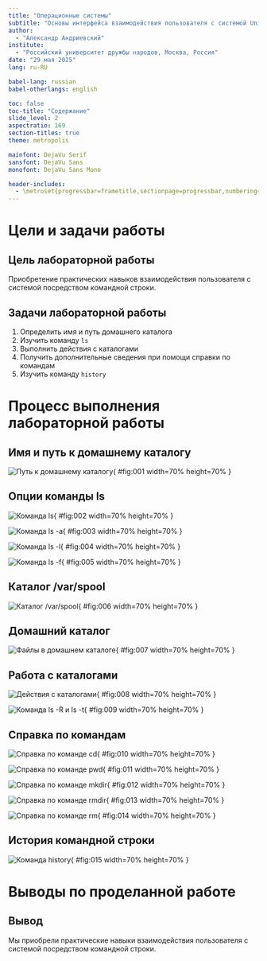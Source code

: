 ```yaml
---
title: "Операционные системы"
subtitle: "Основы интерфейса взаимодействия пользователя с системой Unix на уровне командной строки"
author:
  - "Александр Андриевский"
institute:
  - "Российский университет дружбы народов, Москва, Россия"
date: "29 мая 2025"
lang: ru-RU

babel-lang: russian
babel-otherlangs: english

toc: false
toc-title: "Содержание"
slide_level: 2
aspectratio: 169
section-titles: true
theme: metropolis

mainfont: DejaVu Serif
sansfont: DejaVu Sans
monofont: DejaVu Sans Mono

header-includes:
  - \metroset{progressbar=frametitle,sectionpage=progressbar,numbering=fraction}
---
```


# Цели и задачи работы

## Цель лабораторной работы

Приобретение практических навыков взаимодействия пользователя с системой посредством командной строки.

## Задачи лабораторной работы

1. Определить имя и путь домашнего каталога  
2. Изучить команду `ls`  
3. Выполнить действия с каталогами  
4. Получить дополнительные сведения при помощи справки по командам  
5. Изучить команду `history`  

# Процесс выполнения лабораторной работы

## Имя и путь к домашнему каталогу 

![Путь к домашнему каталогу](image/01.png){ #fig:001 width=70% height=70% }

## Опции команды ls

![Команда ls](image/02.png){ #fig:002 width=70% height=70% }

![Команда ls -a](image/03.png){ #fig:003 width=70% height=70% }

![Команда ls -l](image/04.png){ #fig:004 width=70% height=70% }

![Команда ls -f](image/05.png){ #fig:005 width=70% height=70% }

## Каталог /var/spool

![Каталог /var/spool](image/06.png){ #fig:006 width=70% height=70% }

## Домашний каталог

![Файлы в домашнем каталоге](image/07.png){ #fig:007 width=70% height=70% }

## Работа с каталогами

![Действия с каталогами](image/08.png){ #fig:008 width=70% height=70% }

![Команда ls -R и ls -t](image/09.png){ #fig:009 width=70% height=70% }

## Справка по командам

![Справка по команде cd](image/10.png){ #fig:010 width=70% height=70% }

![Справка по команде pwd](image/11.png){ #fig:011 width=70% height=70% }

![Справка по команде mkdir](image/12.png){ #fig:012 width=70% height=70% }

![Справка по команде rmdir](image/13.png){ #fig:013 width=70% height=70% }

![Справка по команде rm](image/14.png){ #fig:014 width=70% height=70% }

## История командной строки

![Команда history](image/15.png){ #fig:015 width=70% height=70% }

# Выводы по проделанной работе

## Вывод

Мы приобрели практические навыки взаимодействия пользователя с системой посредством командной строки.

